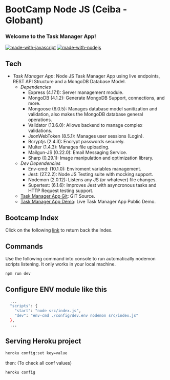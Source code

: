 # BootCamp Node JS (Ceiba - Globant)
### Welcome to the Task Manager App!

[![made-with-javascript](https://img.shields.io/badge/Made%20with-JavaScript-1f425f.svg)](https://www.javascript.com)
[![made-with-nodejs](https://img.shields.io/badge/Made_with-Node_JS-green.svg)](https://nodejs.org/es/)

## Tech

- *Task Manager App*: Node JS Task Manager App using live endpoints, REST API Structure and a MongoDB Database Model.
  - *Dependencies*
    - Express (4.17.1): Server management module.
    - MongoDB (4.1.2): Generate MongoDB Support, connections, and more.
    - Mongoose (6.0.5): Manages database model sanitization and validation, also makes the MongoDB database general operations.
    - Validator (13.6.0): Allows backend to manage complex validations.
    - JsonWebToken (8.5.1): Manages user sessions (Login).
    - Bcryptjs (2.4.3): Encrypt passwords securely.
    - Multer (1.4.3): Manages file uploading.
    - Mailgun-JS (0.22.0): Email Messaging Service.
    - Sharp (0.29.1): Image manipulation and optimization library.
  - *Dev Dependencies*
    - Env-cmd: (10.1.0): Enviroment variables management.
    - Jest: (27.2.2): Node JS Testing suite with mocking support.
    - Nodemon (2.0.12): Listens any JS (or whatever) file changes.
    - Supertest: (6.1.6): Improves Jest with asyncronous tasks and HTTP Request testing support.
  - [Task Manager App Git](https://github.com/duquejo01/Task-Manager): GIT Source.
  - [Task Manager App Demo](#): Live Task Manager App Public Demo.

## Bootcamp Index

Click on the following [link](https://github.com/duquejo01/BootCamp-Node-JS) to return back the Index.

## Commands

Use the following command into console to run automatically nodemon scripts listening. It only works in your local machine.
```sh
npm run dev
```

## Configure ENV module like this
```sh
  ...
  "scripts": {
    "start": "node src/index.js",
    "dev": "env-cmd ./config/dev.env nodemon src/index.js"
  },
  ...
```

## Serving Heroku project
```sh
heroku config:set key=value
```
then: (To check all conf values)
```sh
heroku config
```